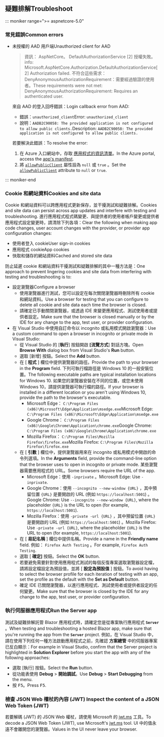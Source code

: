 ## <a name="troubleshoot"></a><span data-ttu-id="7a872-101">疑難排解</span><span class="sxs-lookup"><span data-stu-id="7a872-101">Troubleshoot</span></span>

::: moniker range=">= aspnetcore-5.0"

### <a name="common-errors"></a><span data-ttu-id="7a872-102">常見錯誤</span><span class="sxs-lookup"><span data-stu-id="7a872-102">Common errors</span></span>

* <span data-ttu-id="7a872-103">未授權的 AAD 用戶端</span><span class="sxs-lookup"><span data-stu-id="7a872-103">Unauthorized client for AAD</span></span>

  > <span data-ttu-id="7a872-104">資訊： AspNetCore。 DefaultAuthorizationService [2] 授權失敗。</span><span class="sxs-lookup"><span data-stu-id="7a872-104">info: Microsoft.AspNetCore.Authorization.DefaultAuthorizationService[2] Authorization failed.</span></span> <span data-ttu-id="7a872-105">不符合這些需求： DenyAnonymousAuthorizationRequirement：需要經過驗證的使用者。</span><span class="sxs-lookup"><span data-stu-id="7a872-105">These requirements were not met: DenyAnonymousAuthorizationRequirement: Requires an authenticated user.</span></span>

  <span data-ttu-id="7a872-106">來自 AAD 的登入回呼錯誤：</span><span class="sxs-lookup"><span data-stu-id="7a872-106">Login callback error from AAD:</span></span>

  * <span data-ttu-id="7a872-107">錯誤：`unauthorized_client`</span><span class="sxs-lookup"><span data-stu-id="7a872-107">Error: `unauthorized_client`</span></span>
  * <span data-ttu-id="7a872-108">說明：`AADB2C90058: The provided application is not configured to allow public clients.`</span><span class="sxs-lookup"><span data-stu-id="7a872-108">Description: `AADB2C90058: The provided application is not configured to allow public clients.`</span></span>

  <span data-ttu-id="7a872-109">若要解決此錯誤：</span><span class="sxs-lookup"><span data-stu-id="7a872-109">To resolve the error:</span></span>

  1. <span data-ttu-id="7a872-110">在 Azure 入口網站中，存取 [應用程式的資訊清單](/azure/active-directory/develop/reference-app-manifest)。</span><span class="sxs-lookup"><span data-stu-id="7a872-110">In the Azure portal, access the [app's manifest](/azure/active-directory/develop/reference-app-manifest).</span></span>
  1. <span data-ttu-id="7a872-111">將 [`allowPublicClient`](/azure/active-directory/develop/reference-app-manifest#allowpublicclient-attribute) 屬性設為 `null` 或 `true` 。</span><span class="sxs-lookup"><span data-stu-id="7a872-111">Set the [`allowPublicClient`](/azure/active-directory/develop/reference-app-manifest#allowpublicclient-attribute) attribute to `null` or `true`.</span></span>

::: moniker-end

### <a name="cookies-and-site-data"></a><span data-ttu-id="7a872-112">Cookie 和網站資料</span><span class="sxs-lookup"><span data-stu-id="7a872-112">Cookies and site data</span></span>

<span data-ttu-id="7a872-113">Cookie 和網站資料可以跨應用程式更新保存，並干擾測試和疑難排解。</span><span class="sxs-lookup"><span data-stu-id="7a872-113">Cookies and site data can persist across app updates and interfere with testing and troubleshooting.</span></span> <span data-ttu-id="7a872-114">進行應用程式程式碼變更、與提供者的使用者帳戶變更或提供者應用程式設定變更時，請清除下列各項：</span><span class="sxs-lookup"><span data-stu-id="7a872-114">Clear the following when making app code changes, user account changes with the provider, or provider app configuration changes:</span></span>

* <span data-ttu-id="7a872-115">使用者登入 cookie</span><span class="sxs-lookup"><span data-stu-id="7a872-115">User sign-in cookies</span></span>
* <span data-ttu-id="7a872-116">應用程式 cookie</span><span class="sxs-lookup"><span data-stu-id="7a872-116">App cookies</span></span>
* <span data-ttu-id="7a872-117">快取和儲存的網站資料</span><span class="sxs-lookup"><span data-stu-id="7a872-117">Cached and stored site data</span></span>

<span data-ttu-id="7a872-118">防止延遲 cookie 和網站資料干擾測試和疑難排解的其中一種方法是：</span><span class="sxs-lookup"><span data-stu-id="7a872-118">One approach to prevent lingering cookies and site data from interfering with testing and troubleshooting is to:</span></span>

* <span data-ttu-id="7a872-119">設定瀏覽器</span><span class="sxs-lookup"><span data-stu-id="7a872-119">Configure a browser</span></span>
  * <span data-ttu-id="7a872-120">使用瀏覽器進行測試，您可以設定在每次關閉瀏覽器時刪除所有 cookie 和網站資料。</span><span class="sxs-lookup"><span data-stu-id="7a872-120">Use a browser for testing that you can configure to delete all cookie and site data each time the browser is closed.</span></span>
  * <span data-ttu-id="7a872-121">請確定已手動關閉瀏覽器，或透過 IDE 來變更應用程式、測試使用者或提供者設定。</span><span class="sxs-lookup"><span data-stu-id="7a872-121">Make sure that the browser is closed manually or by the IDE for any change to the app, test user, or provider configuration.</span></span>
* <span data-ttu-id="7a872-122">在 Visual Studio 中使用自訂命令以 incognito 或私用模式開啟瀏覽器：</span><span class="sxs-lookup"><span data-stu-id="7a872-122">Use a custom command to open a browser in incognito or private mode in Visual Studio:</span></span>
  * <span data-ttu-id="7a872-123">從 Visual Studio 的 [**執行**] 按鈕開啟 **[流覽方式**] 對話方塊。</span><span class="sxs-lookup"><span data-stu-id="7a872-123">Open **Browse With** dialog box from Visual Studio's **Run** button.</span></span>
  * <span data-ttu-id="7a872-124">選取 [新增] 按鈕。</span><span class="sxs-lookup"><span data-stu-id="7a872-124">Select the **Add** button.</span></span>
  * <span data-ttu-id="7a872-125">在 [ **程式** ] 欄位中提供瀏覽器的路徑。</span><span class="sxs-lookup"><span data-stu-id="7a872-125">Provide the path to your browser in the **Program** field.</span></span> <span data-ttu-id="7a872-126">下列可執行檔路徑是 Windows 10 的一般安裝位置。</span><span class="sxs-lookup"><span data-stu-id="7a872-126">The following executable paths are typical installation locations for Windows 10.</span></span> <span data-ttu-id="7a872-127">如果您的瀏覽器安裝在不同的位置，或您未使用 Windows 10，請提供瀏覽器可執行檔的路徑。</span><span class="sxs-lookup"><span data-stu-id="7a872-127">If your browser is installed in a different location or you aren't using Windows 10, provide the path to the browser's executable.</span></span>
    * <span data-ttu-id="7a872-128">Microsoft Edge： `C:\Program Files (x86)\Microsoft\Edge\Application\msedge.exe`</span><span class="sxs-lookup"><span data-stu-id="7a872-128">Microsoft Edge: `C:\Program Files (x86)\Microsoft\Edge\Application\msedge.exe`</span></span>
    * <span data-ttu-id="7a872-129">Google Chrome： `C:\Program Files (x86)\Google\Chrome\Application\chrome.exe`</span><span class="sxs-lookup"><span data-stu-id="7a872-129">Google Chrome: `C:\Program Files (x86)\Google\Chrome\Application\chrome.exe`</span></span>
    * <span data-ttu-id="7a872-130">Mozilla Firefox： `C:\Program Files\Mozilla Firefox\firefox.exe`</span><span class="sxs-lookup"><span data-stu-id="7a872-130">Mozilla Firefox: `C:\Program Files\Mozilla Firefox\firefox.exe`</span></span>
  * <span data-ttu-id="7a872-131">在 [ **引數** ] 欄位中，提供瀏覽器用來在 incognito 或私用模式中開啟的命令列選項。</span><span class="sxs-lookup"><span data-stu-id="7a872-131">In the **Arguments** field, provide the command-line option that the browser uses to open in incognito or private mode.</span></span> <span data-ttu-id="7a872-132">某些瀏覽器需要應用程式的 URL。</span><span class="sxs-lookup"><span data-stu-id="7a872-132">Some browsers require the URL of the app.</span></span>
    * <span data-ttu-id="7a872-133">Microsoft Edge：使用 `-inprivate` 。</span><span class="sxs-lookup"><span data-stu-id="7a872-133">Microsoft Edge: Use `-inprivate`.</span></span>
    * <span data-ttu-id="7a872-134">Google Chrome：使用 `--incognito --new-window {URL}` ，其中預留位置 `{URL}` 是要開啟的 URL (例如 `https://localhost:5001`) 。</span><span class="sxs-lookup"><span data-stu-id="7a872-134">Google Chrome: Use `--incognito --new-window {URL}`, where the placeholder `{URL}` is the URL to open (for example, `https://localhost:5001`).</span></span>
    * <span data-ttu-id="7a872-135">Mozilla Firefox：使用 `-private -url {URL}` ，其中預留位置 `{URL}` 是要開啟的 URL (例如 `https://localhost:5001`) 。</span><span class="sxs-lookup"><span data-stu-id="7a872-135">Mozilla Firefox: Use `-private -url {URL}`, where the placeholder `{URL}` is the URL to open (for example, `https://localhost:5001`).</span></span>
  * <span data-ttu-id="7a872-136">在 [ **易記名稱** ] 欄位中提供名稱。</span><span class="sxs-lookup"><span data-stu-id="7a872-136">Provide a name in the **Friendly name** field.</span></span> <span data-ttu-id="7a872-137">例如： `Firefox Auth Testing` 。</span><span class="sxs-lookup"><span data-stu-id="7a872-137">For example, `Firefox Auth Testing`.</span></span>
  * <span data-ttu-id="7a872-138">選取 [ **確定]** 按鈕。</span><span class="sxs-lookup"><span data-stu-id="7a872-138">Select the **OK** button.</span></span>
  * <span data-ttu-id="7a872-139">若要避免需要針對使用應用程式測試的每個反復專案選取瀏覽器設定檔，請將設定檔設定為預設值，並將 [ **設定為預設值** ] 按鈕。</span><span class="sxs-lookup"><span data-stu-id="7a872-139">To avoid having to select the browser profile for each iteration of testing with an app, set the profile as the default with the **Set as Default** button.</span></span>
  * <span data-ttu-id="7a872-140">確定 IDE 已關閉瀏覽器，以進行應用程式、測試使用者或提供者設定的任何變更。</span><span class="sxs-lookup"><span data-stu-id="7a872-140">Make sure that the browser is closed by the IDE for any change to the app, test user, or provider configuration.</span></span>

### <a name="run-the-server-app"></a><span data-ttu-id="7a872-141">執行伺服器應用程式</span><span class="sxs-lookup"><span data-stu-id="7a872-141">Run the Server app</span></span>

<span data-ttu-id="7a872-142">測試及疑難排解託管 Blazor 應用程式時，請確定您是從專案執行應用程式 **`Server`** 。</span><span class="sxs-lookup"><span data-stu-id="7a872-142">When testing and troubleshooting a hosted Blazor app, make sure that you're running the app from the **`Server`** project.</span></span> <span data-ttu-id="7a872-143">例如，在 Visual Studio 中，請在使用下列任何一種方法啟動應用程式之前，先確認 **方案總管** 中的伺服器專案已反白顯示：</span><span class="sxs-lookup"><span data-stu-id="7a872-143">For example in Visual Studio, confirm that the Server project is highlighted in **Solution Explorer** before you start the app with any of the following approaches:</span></span>

* <span data-ttu-id="7a872-144">選取 [執行] 按鈕。</span><span class="sxs-lookup"><span data-stu-id="7a872-144">Select the **Run** button.</span></span>
* <span data-ttu-id="7a872-145">從功能表使用 **Debug**  >  **開始調試**。</span><span class="sxs-lookup"><span data-stu-id="7a872-145">Use **Debug** > **Start Debugging** from the menu.</span></span>
* <span data-ttu-id="7a872-146">按 <kbd>F5</kbd>。</span><span class="sxs-lookup"><span data-stu-id="7a872-146">Press <kbd>F5</kbd>.</span></span>

### <a name="inspect-the-content-of-a-json-web-token-jwt"></a><span data-ttu-id="7a872-147">檢查 JSON Web 權杖的內容 (JWT) </span><span class="sxs-lookup"><span data-stu-id="7a872-147">Inspect the content of a JSON Web Token (JWT)</span></span>

<span data-ttu-id="7a872-148">若要解碼 (JWT) 的 JSON Web 權杖，請使用 Microsoft 的 [jwt.ms](https://jwt.ms/) 工具。</span><span class="sxs-lookup"><span data-stu-id="7a872-148">To decode a JSON Web Token (JWT), use Microsoft's [jwt.ms](https://jwt.ms/) tool.</span></span> <span data-ttu-id="7a872-149">UI 中的值永遠不會離開您的瀏覽器。</span><span class="sxs-lookup"><span data-stu-id="7a872-149">Values in the UI never leave your browser.</span></span>
